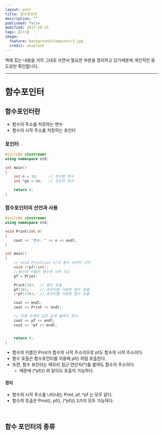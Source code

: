 ```yaml
---
layout: post
title: 함수포인터
description: ""
published: false
modified: 2017-10-23
tags: [C++]
image:
  feature: background/Computer/3.jpg
  credit: unsplash
---
```


책에 있는 내용을 거의 그대로 쓰면서 필요한 부분을 정리하고 있기때문에 개인적인 용도로만 확인합니다.

---

# 함수포인터
## 함수포인터란
- 함수의 주소를 저장하는 변수
- 함수의 시작 주소를 저장하는 포인터

### 포인터
```cpp
#include <iostream>
using namespace std;

int main()
{
    int n = 10;     // 정수형 변수
    int *pn = &n;   // 포인터 변수

    return 0;
}

```

### 함수포인터의 선언과 사용
```cpp
#include <iostream>
using namespace std;

void Print(int n)
{
    cout << "정수: " << n << endl;
}

int main()
{
    // void Print(int n)의 함수 포인터 선언
    void (*pf)(int);
    //함수의 이름은 함수의 시작 주소
    pf = Print;

    Print(10);  // 함수 호출
    pf(10);     // 포인터를 이용한 함수 호출
    (*pf)(10);  // 포인터를 이용한 함수 호출

    cout << endl;
    cout << Print << endl;

    // 아래 두개의 값은 같게 출력이 된다.
    cout << pf << endl;
    cout << *pf << endl;


    return 0;
}
```
- 함수의 이름인 Print가 함수의 시작 주소이므로 pf도 함수의 시작 주소이다.
- 함수 호출은 함수포인터를 이용해 pf() 처럼 호출한다.
- 또한, 함수 포인터는 메모리 접근 연산자(*)를 붙여도 함수의 주소이다.
    - 때문에 (*pf)() 와 같이도 호출이 가능하다.

#### 정리
- 함수의 시작 주소를 나타내는 Print, pf, *pf 는 모두 같다.
- 함수의 호출은 Print(), pf(), (*pf)() 3가지 모두 가능하다. 

<br/>

## 함수 포인터의 종류
